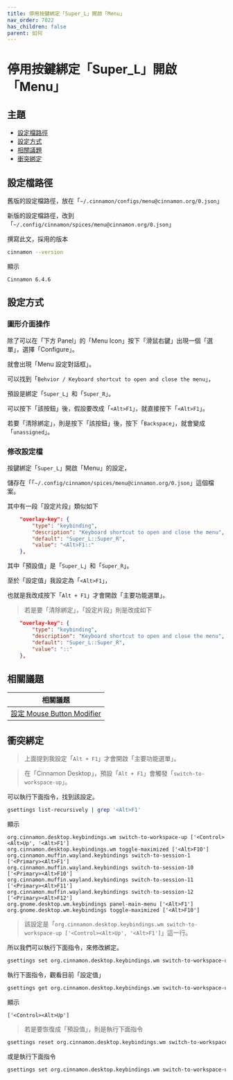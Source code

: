 ```yaml
---
title: 停用按鍵綁定「Super_L」開啟「Menu」
nav_order: 7022
has_children: false
parent: 如何
---
```



# 停用按鍵綁定「Super_L」開啟「Menu」


## 主題

* [設定檔路徑](#設定檔路徑)
* [設定方式](#設定方式)
* [相關議題](#相關議題)
* [衝突綁定](#衝突綁定)




## 設定檔路徑

舊版的設定檔路徑，放在「`~/.cinnamon/configs/menu@cinnamon.org/0.json`」

新版的設定檔路徑，改到「`~/.config/cinnamon/spices/menu@cinnamon.org/0.json`」

撰寫此文，採用的版本

``` sh
cinnamon --version
```

顯示

```
Cinnamon 6.4.6
```




## 設定方式


### 圖形介面操作

除了可以在「下方 Panel」的「Menu Icon」按下「滑鼠右鍵」出現一個「選單」，選擇「Configure」。

就會出現「Menu 設定對話框」。

可以找到「`Behvior / Keyboard shortcut to open and close the menu`」，

預設是綁定「`Super_L`」和「`Super_R`」。

可以按下「該按鈕」後，假設要改成「`<Alt>F1`」，就直接按下「`<Alt>F1`」。

若要「清除綁定」，則是按下「該按鈕」後，按下「`Backspace`」，就會變成「`unassigned`」。


### 修改設定檔

按鍵綁定「`Super_L`」開啟「Menu」的設定，

儲存在「「`~/.config/cinnamon/spices/menu@cinnamon.org/0.json`」這個檔案。

其中有一段「設定片段」類似如下

``` json
    "overlay-key": {
        "type": "keybinding",
        "description": "Keyboard shortcut to open and close the menu",
        "default": "Super_L::Super_R",
        "value": "<Alt>F1::"
    },
```

其中「預設值」是「`Super_L`」和「`Super_R`」。

至於「設定值」我設定為「`<Alt>F1`」，

也就是我改成按下「`Alt + F1`」才會開啟「主要功能選單」。


> 若是要「清除綁定」，「設定片段」則是改成如下

``` json
    "overlay-key": {
        "type": "keybinding",
        "description": "Keyboard shortcut to open and close the menu",
        "default": "Super_L::Super_R",
        "value": "::"
    },
```




## 相關議題

| 相關議題 |
| ------- |
| [設定 Mouse Button Modifier](https://samwhelp.github.io/note-about-cinnamon/read/howto/config-mouse-button-modifier.html) |




## 衝突綁定

> 上面提到我設定「`Alt + F1`」才會開啟「主要功能選單」。

> 在「Cinnamon Desktop」，預設「`Alt + F1`」會觸發「`switch-to-workspace-up`」。

可以執行下面指令，找到該設定。

``` sh
gsettings list-recursively | grep '<Alt>F1'
```

顯示

```
org.cinnamon.desktop.keybindings.wm switch-to-workspace-up ['<Control><Alt>Up', '<Alt>F1']
org.cinnamon.desktop.keybindings.wm toggle-maximized ['<Alt>F10']
org.cinnamon.muffin.wayland.keybindings switch-to-session-1 ['<Primary><Alt>F1']
org.cinnamon.muffin.wayland.keybindings switch-to-session-10 ['<Primary><Alt>F10']
org.cinnamon.muffin.wayland.keybindings switch-to-session-11 ['<Primary><Alt>F11']
org.cinnamon.muffin.wayland.keybindings switch-to-session-12 ['<Primary><Alt>F12']
org.gnome.desktop.wm.keybindings panel-main-menu ['<Alt>F1']
org.gnome.desktop.wm.keybindings toggle-maximized ['<Alt>F10']
```

> 該設定是「`org.cinnamon.desktop.keybindings.wm switch-to-workspace-up ['<Control><Alt>Up', '<Alt>F1']`」這一行。

所以我們可以執行下面指令，來修改綁定。

``` sh
gsettings set org.cinnamon.desktop.keybindings.wm switch-to-workspace-up "['<Control><Alt>Up']"
```

執行下面指令，觀看目前「設定值」

``` sh
gsettings get org.cinnamon.desktop.keybindings.wm switch-to-workspace-up
```

顯示

```
['<Control><Alt>Up']
```

> 若是要恢復成「預設值」，則是執行下面指令

``` sh
gsettings reset org.cinnamon.desktop.keybindings.wm switch-to-workspace-up
```

或是執行下面指令

``` sh
gsettings set org.cinnamon.desktop.keybindings.wm switch-to-workspace-up "['<Control><Alt>Up', '<Alt>F1']"
```
